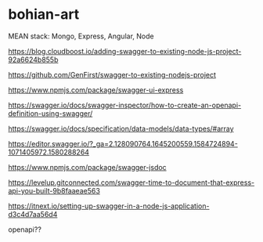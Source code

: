 # bohian-art
MEAN stack: Mongo, Express, Angular, Node

https://blog.cloudboost.io/adding-swagger-to-existing-node-js-project-92a6624b855b

https://github.com/GenFirst/swagger-to-existing-nodejs-project

https://www.npmjs.com/package/swagger-ui-express

https://swagger.io/docs/swagger-inspector/how-to-create-an-openapi-definition-using-swagger/

https://swagger.io/docs/specification/data-models/data-types/#array

https://editor.swagger.io/?_ga=2.128090764.1645200559.1584724894-1071405972.1580288264

https://www.npmjs.com/package/swagger-jsdoc

https://levelup.gitconnected.com/swagger-time-to-document-that-express-api-you-built-9b8faaeae563

https://itnext.io/setting-up-swagger-in-a-node-js-application-d3c4d7aa56d4

openapi??

